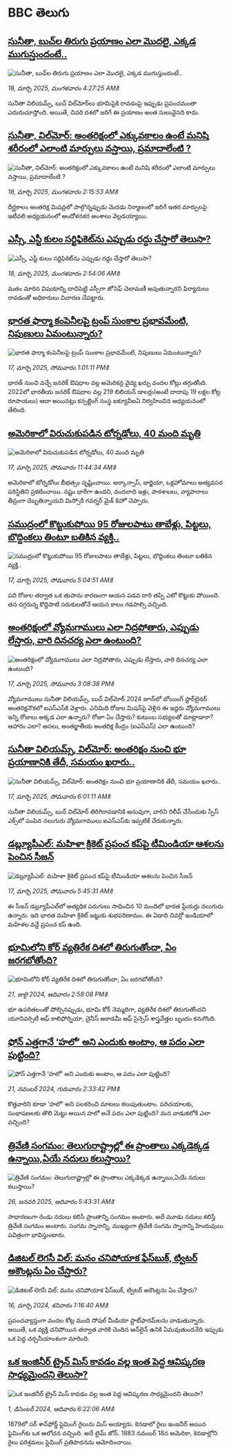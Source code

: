 # BBC తెలుగు## [సునీతా, బుచ్‌ల తిరుగు ప్రయాణం ఎలా మొదలై, ఎక్కడ ముగుస్తుందంటే..](https://www.bbc.com/telugu/articles/cqjdpdlex8xo?at_campaign=githubrss)![సునీతా, బుచ్‌ల తిరుగు ప్రయాణం ఎలా మొదలై, ఎక్కడ ముగుస్తుందంటే..](https://ichef.bbci.co.uk/ace/standard/240/cpsprodpb/dccf/live/be987590-03b2-11f0-9bb2-ab6d3a01d537.jpg)_18, మార్చి 2025, మంగళవారం 4:27:25 AMకి_సునీతా విలియమ్స్, బుచ్ విల్‌మోర్‌లు భూమిపైకి రావడంపై ఇప్పుడు ప్రపంచమంతా ఎదురుచూస్తోంది. అయితే, చివరి దశలో జరిగే ఈ ప్రయాణం అంత సులువైనది కాదు.## [సునీతా, విల్‌మోర్: అంతరిక్షంలో ఎక్కువకాలం ఉంటే మనిషి శరీరంలో ఎలాంటి మార్పులు వస్తాయి, ప్రమాదాలేంటి ? ](https://www.bbc.com/telugu/articles/cqjd85dvrn1o?at_campaign=githubrss)![సునీతా, విల్‌మోర్: అంతరిక్షంలో ఎక్కువకాలం ఉంటే మనిషి శరీరంలో ఎలాంటి మార్పులు వస్తాయి, ప్రమాదాలేంటి ? ](https://ichef.bbci.co.uk/ace/standard/240/cpsprodpb/1c1a/live/30ce1160-039f-11f0-9bb2-ab6d3a01d537.jpg)_18, మార్చి 2025, మంగళవారం 2:15:53 AMకి_దీర్ఘకాలం అంతరిక్ష మిషన్లలో పాల్గొన్నప్పుడు మెదడు నిర్మాణంలో జరిగే ఇతర మార్పులపై ఇటీవలి అధ్యయనంలో ఆందోళనకర అంశాలు వెల్లడయ్యాయి.## [ఎస్సీ, ఎస్టీ కులం సర్టిఫికెట్‌ను ఎప్పుడు రద్దు చేస్తారో తెలుసా?](https://www.bbc.com/telugu/articles/c4g9jgwyw45o?at_campaign=githubrss)![ఎస్సీ, ఎస్టీ కులం సర్టిఫికెట్‌ను ఎప్పుడు రద్దు చేస్తారో తెలుసా?](https://ichef.bbci.co.uk/ace/standard/240/cpsprodpb/9882/live/66cb1dc0-03a5-11f0-a387-437e2fb661fc.jpg)_18, మార్చి 2025, మంగళవారం 2:54:06 AMకి_మతం మారిన విషయాన్ని దాచిపెట్టి ఎస్సీగా జోసెఫ్ చెలామణీ అవుతున్నారని ఫిర్యాదులు రావడంతో అధికారులు విచారణ చేపట్టారు.## [భారత ఫార్మా కంపెనీలపై ట్రంప్ సుంకాల ప్రభావమేంటి, నిపుణులు ఏమంటున్నారు?](https://www.bbc.com/telugu/articles/cj67w10nydzo?at_campaign=githubrss)![భారత ఫార్మా కంపెనీలపై ట్రంప్ సుంకాల ప్రభావమేంటి, నిపుణులు ఏమంటున్నారు?](https://ichef.bbci.co.uk/ace/standard/240/cpsprodpb/1236/live/da71c240-032f-11f0-9d83-c7f80f10afdc.jpg)_17, మార్చి 2025, సోమవారం 1:01:11 PMకి_భారత్ నుంచి వచ్చే జనరిక్ ఔషధాల వల్ల అమెరికన్ల వైద్య ఖర్చు వందల కోట్లు తగ్గుతోంది. 2022లో భారతీయ జనరిక్ ఔషధాల వల్ల  219 బిలియన్ డాలర్లు(అంటే దాదాపు 19 లక్షల కోట్ల రూపాయలు) ఆదా అయినట్లు కన్సల్టింగ్ సంస్థ ఐక్యూవీఐఏ నిర్వహించిన అధ్యయనంలో తేలింది.## [అమెరికాలో విరుచుకుపడిన టోర్నడోలు, 40 మంది మృతి](https://www.bbc.com/telugu/articles/cp3yl051wlyo?at_campaign=githubrss)![అమెరికాలో విరుచుకుపడిన టోర్నడోలు, 40 మంది మృతి](https://ichef.bbci.co.uk/ace/standard/240/cpsprodpb/ccc1/live/fdcf69a0-0324-11f0-97ff-036969a8e7c0.jpg)_17, మార్చి 2025, సోమవారం 11:44:34 AMకి_అమెరికాలో టోర్నడోలు బీభత్సం సృష్టించాయి. అర్కాన్సాస్, జార్జియా, ఒక్లహోమాలు అత్యవసర పరిస్థితిని ప్రకటించాయి. నష్టం భారీగా ఉందని, వందలాది ఇళ్లు, పాఠశాలలు, వ్యాపారాలు తీవ్రంగా దెబ్బతిన్నాయని మిస్సోరీ గవర్నర్ మైక్ కెహో చెప్పారు.## [సముద్రంలో కొట్టుకుపోయి 95 రోజులపాటు తాబేళ్లు, పిట్టలు, బొద్దింకలు తింటూ బతికిన వ్యక్తి.. ](https://www.bbc.com/telugu/articles/c798jryp35do?at_campaign=githubrss)![సముద్రంలో కొట్టుకుపోయి 95 రోజులపాటు తాబేళ్లు, పిట్టలు, బొద్దింకలు తింటూ బతికిన వ్యక్తి.. ](https://ichef.bbci.co.uk/ace/standard/240/cpsprodpb/f85d/live/e2d76e90-02de-11f0-8c3d-b7dcc7510cb1.jpg)_17, మార్చి 2025, సోమవారం 5:04:51 AMకి_పది రోజుల తర్వాత ఒక తుపాను కారణంగా ఆయన పడవ దారి తప్పి ఎటో కొట్టుకు పోయింది. తన దగ్గరున్న కొద్దిపాటి  సరుకులతోనే ఆయన కాలం గడపాల్సి వచ్చింది.## [అంతరిక్షంలో వ్యోమగాములు ఎలా నిద్రపోతారు, ఎప్పుడు లేస్తారు,  వారి దినచర్య ఎలా ఉంటుంది?](https://www.bbc.com/telugu/articles/cdxqk330ppwo?at_campaign=githubrss)![అంతరిక్షంలో వ్యోమగాములు ఎలా నిద్రపోతారు, ఎప్పుడు లేస్తారు,  వారి దినచర్య ఎలా ఉంటుంది?](https://ichef.bbci.co.uk/ace/standard/240/cpsprodpb/2ba2/live/7df5f430-033b-11f0-8c3d-b7dcc7510cb1.png)_17, మార్చి 2025, సోమవారం 3:08:38 PMకి_వ్యోమగాములు సునీతా విలియమ్స్, బుచ్ విల్‌మోర్ 2024 జూన్‌లో బోయింగ్ స్టార్‌లైనర్ అంతరిక్ష‌నౌకలో ఐఎస్ఎస్‌కి వెళ్లారు. ఎనిమిది రోజుల మిషన్‌పై వెళ్లిన ఈ ఇద్దరు వ్యోమగాములు ఇన్ని రోజులు అక్కడ ఎలా ఉన్నారు? రోజూ ఏం చేస్తారు? కుటుంబ సభ్యులతో మాట్లాడారా? ఆహారం ఎలా? అసలు, అంతర్జాతీయ అంతరిక్ష కేంద్రం (ఐఎస్ఎస్) ఎలా ఉంటుంది?## [సునీతా విలియమ్స్, విల్‌మోర్‌: అంతరిక్షం నుంచి భూ ప్రయాణానికి తేదీ, సమయం ఖరారు.. ](https://www.bbc.com/telugu/articles/cx2g3n0xr1zo?at_campaign=githubrss)![సునీతా విలియమ్స్, విల్‌మోర్‌: అంతరిక్షం నుంచి భూ ప్రయాణానికి తేదీ, సమయం ఖరారు.. ](https://ichef.bbci.co.uk/ace/standard/240/cpsprodpb/8fd1/live/281efa80-02f4-11f0-8550-cde1b9d9b1a8.jpg)_17, మార్చి 2025, సోమవారం 6:01:11 AMకి_సునీతా విలియమ్స్, బుచ్ విల్‌మోర్ తిరిగిరావడానికి అనువుగా, వారిని రిలీవ్ చేసేందుకు స్పేస్ ఎక్స్‌లో పంపిన నలుగురు వ్యోమగాములు ఐఎస్ఎస్‌కు ఇప్పటికే చేరుకున్నారు.## [డబ్ల్యూపీఎల్: మహిళా క్రికెట్ ప్రపంచ కప్‌పై టీమిండియా ఆశలను పెంచిన సీజన్](https://www.bbc.com/telugu/articles/cpde5ed8p97o?at_campaign=githubrss)![డబ్ల్యూపీఎల్: మహిళా క్రికెట్ ప్రపంచ కప్‌పై టీమిండియా ఆశలను పెంచిన సీజన్](https://ichef.bbci.co.uk/ace/standard/240/cpsprodpb/d3a9/live/18f00cf0-025b-11f0-a8b1-950887ddc6e5.jpg)_17, మార్చి 2025, సోమవారం 5:45:31 AMకి_ఈ సీజన్ డబ్ల్యూపీఎల్‌లో అత్యధిక పరుగులు సాధించిన 10 మందిలో భారత ప్లేయర్లు నలుగురు ఉన్నారు. ఇది భారత మహిళా క్రికెట్ జట్టుకు శుభపరిణామం. ఈ ఏడాది చివర్లో ఇండియాలో మహిళల వన్డే ప్రపంచ కప్ ఉంది.## [భూమిలోని కోర్ వ్యతిరేక దిశలో తిరుగుతోందా, ఏం జరగబోతోంది?](https://www.bbc.com/telugu/articles/crgr7rnd7g4o?at_campaign=githubrss)![భూమిలోని కోర్ వ్యతిరేక దిశలో తిరుగుతోందా, ఏం జరగబోతోంది?](https://ichef.bbci.co.uk/ace/standard/240/cpsprodpb/cc28/live/4457bc00-3ec3-11ef-b2f4-77406157b906.jpg)_21, జులై 2024, ఆదివారం 2:58:08 PMకి_భూ ఉపరితలంతో పోల్చినప్పుడు, భూమి కోర్ నెమ్మదిగా, వ్యతిరేక దిశలో తిరుగుతోందని యూనివర్సిటీ ఆఫ్ కాలిఫోర్నియా, చైనీస్ అకాడమీ ఆఫ్ సైన్సెస్‌ శాస్త్రవేత్తల బృందం కనుగొంది.## [ఫోన్ ఎత్తగానే ‘హలో’ అని ఎందుకు అంటాం, ఆ పదం ఎలా పుట్టింది?](https://www.bbc.com/telugu/articles/cgj7x7gdjq4o?at_campaign=githubrss)![ఫోన్ ఎత్తగానే ‘హలో’ అని ఎందుకు అంటాం, ఆ పదం ఎలా పుట్టింది?](https://ichef.bbci.co.uk/ace/standard/240/cpsprodpb/0618/live/7a20ebb0-a807-11ef-b21e-5359bd56d02f.jpg)_21, నవంబర్ 2024, గురువారం 2:33:42 PMకి_కొత్తవారిని కూడా ‘హలో’ అని పలకరించి మాటలు కలుపుతుంటాం.  పరిచయాలకు, సంభాషణలకు తొలి మెట్టు అయిన హలో అనే పదం ఎలా పుట్టింది? మన వాడుకలోకి ఎలా వచ్చింది?## [త్రివేణి సంగమం: తెలుగురాష్ట్రాల్లో ఈ ప్రాంతాలు ఎక్కడెక్కడ ఉన్నాయి,ఏయే నదులు కలుస్తాయి? ](https://www.bbc.com/telugu/articles/cz7elrr17jeo?at_campaign=githubrss)![త్రివేణి సంగమం: తెలుగురాష్ట్రాల్లో ఈ ప్రాంతాలు ఎక్కడెక్కడ ఉన్నాయి,ఏయే నదులు కలుస్తాయి? ](https://ichef.bbci.co.uk/ace/standard/240/cpsprodpb/9dad/live/7f50e780-da42-11ef-a37f-eba91255dc3d.jpg)_26, జనవరి 2025, ఆదివారం 5:43:31 AMకి_సాధారణంగా రెండు నదులు కలిసే ప్రాంతాన్ని సంగమం అంటారు. అదే మూడు నదులు కలిస్తే త్రివేణి సంగమం అంటారు. సంగమ స్నానాన్ని, ముఖ్యంగా త్రివేణి సంగమ స్నానాన్ని హిందువులు పవిత్రంగా భావిస్తుంటారు.## [డిజిటల్ లెగసీ విల్: మనం చనిపోయాక ఫేస్‌బుక్, ట్విటర్‌ అకౌంట్లను ఏం చేస్తారు?](https://www.bbc.com/telugu/articles/cx0zl1qeyq2o?at_campaign=githubrss)![డిజిటల్ లెగసీ విల్: మనం చనిపోయాక ఫేస్‌బుక్, ట్విటర్‌ అకౌంట్లను ఏం చేస్తారు?](https://ichef.bbci.co.uk/ace/standard/240/cpsprodpb/bea2/live/2323ffd0-e2d4-11ee-9410-0f893255c2a0.jpg)_16, మార్చి 2024, శనివారం 1:16:40 AMకి_ప్రపంచవ్యాప్తంగా వందల కోట్ల మంది సోషల్ మీడియా ఫ్లాట్‌ఫారమ్‌లను వాడుతున్నారు. అయితే, ఒక వ్యక్తి చనిపోయిన తర్వాత వారికి చెందిన ఆన్‌లైన్ ఉనికి ఏమవుతుందనేది ఇప్పుడు ఒక పెద్ద చర్చనీయాంశంగా మారింది.## [ఒక ఇంజినీర్ ట్రైన్ మిస్ కావడం వల్ల ఇంత పెద్ద ఆవిష్కరణ సాధ్యమైందని తెలుసా?](https://www.bbc.com/telugu/articles/c774y4mdrgdo?at_campaign=githubrss)![ఒక ఇంజినీర్ ట్రైన్ మిస్ కావడం వల్ల ఇంత పెద్ద ఆవిష్కరణ సాధ్యమైందని తెలుసా?](https://ichef.bbci.co.uk/ace/standard/240/cpsprodpb/d07c/live/d2f92490-ab19-11ef-8264-5f9791599833.jpg)_1, డిసెంబర్ 2024, ఆదివారం 6:22:06 AMకి_1879లో సర్ శాన్‌ఫోర్డ్ ఫ్లెమింగ్ రైలును మిస్ అయ్యారు. కెనడాలో రైలు ఇంజనీర్ అయిన ఫ్లెమింగ్‌కు ఒక ఆలోచన వచ్చింది. అదే టైమ్ జోన్‌. 
1883 నవంబర్ 18న అమెరికా, కెనడాల్లోని రైలు పరిశ్రమలు ఫ్లెమింగ్ ప్రతిపాదనను ఆమోదించాయి.